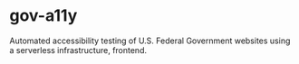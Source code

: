 # gov-a11y
Automated accessibility testing of U.S. Federal Government websites using a serverless infrastructure, frontend.

